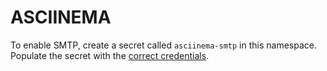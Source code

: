 # ASCIINEMA
To enable SMTP, create a secret called `asciinema-smtp` in this namespace. Populate the secret
with the [correct credentials](https://docs.asciinema.org/manual/server/self-hosting/configuration/#email).
